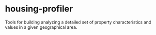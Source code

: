 housing-profiler
================

Tools for building analyzing a detailed set of property characteristics and values in a given geographical area.
